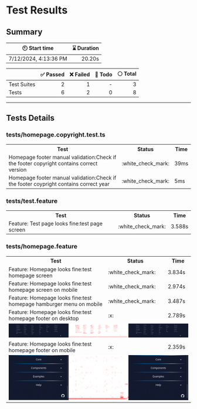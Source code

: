 # Test Results
  ## Summary
  
| :clock10: Start time | :hourglass: Duration |
| --- | ---: |
|7/12/2024, 4:13:36 PM|20.20s|

| | :white_check_mark: Passed | :x: Failed | :construction: Todo | :white_circle: Total |
| --- | ---: | ---: | ---:| ---: |
|Test Suites|2|1|-|3|
|Tests|6|2|0|8|



  ---
  ## Tests Details
  ### tests/homepage.copyright.test.ts
<table>
<tr><th>Test</th><th>Status</th><th>Time</th></tr>
<tr><td>Homepage footer manual validation:Check if the footer copyright contains correct version</td><td>:white_check_mark:</td><td>39ms</td></tr>
<tr><td>Homepage footer manual validation:Check if the footer coypright contains correct year</td><td>:white_check_mark:</td><td>5ms</td></tr>
</table>

### tests/test.feature
<table>
<tr><th>Test</th><th>Status</th><th>Time</th></tr>
<tr><td>Feature: Test page looks fine:test page screen</td><td>:white_check_mark:</td><td>3.588s</td></tr>
</table>

### tests/homepage.feature
<table>
<tr><th>Test</th><th>Status</th><th>Time</th></tr>
<tr><td>Feature: Homepage looks fine:test homepage screen</td><td>:white_check_mark:</td><td>3.834s</td></tr>
<tr><td>Feature: Homepage looks fine:test homepage screen on mobile</td><td>:white_check_mark:</td><td>2.974s</td></tr>
<tr><td>Feature: Homepage looks fine:test homepage hamburger menu on mobile</td><td>:white_check_mark:</td><td>3.487s</td></tr>
<tr><td>Feature: Homepage looks fine:test homepage footer on desktop</td><td>:x:</td><td>2.789s</td></tr>
<tr><td colspan="3"><img src="homepage-feature-feature-homepage-looks-fine-test-homepage-footer-on-desktop-1-snap-diff.png" alt="Test Diff homepage-feature-feature-homepage-looks-fine-test-homepage-footer-on-desktop-1-snap-diff.png"/></td></tr><tr><td>Feature: Homepage looks fine:test homepage footer on mobile</td><td>:x:</td><td>2.359s</td></tr>
<tr><td colspan="3"><img src="homepage-feature-feature-homepage-looks-fine-test-homepage-footer-on-mobile-1-snap-diff.png" alt="Test Diff homepage-feature-feature-homepage-looks-fine-test-homepage-footer-on-mobile-1-snap-diff.png"/></td></tr></table>


